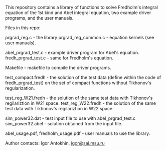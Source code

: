 This repository contains a library of functions to solve Fredholm's integral equation of the 1st kind and Abel integral equation, two example driver programs, and the user manuals.

Files in this repo:

prgrad_reg.c - the library
prgrad_reg_common.c - equation kernels (see user manuals).

abel_prgrad_test.c - example driver program for Abel's equation.
fredh_prgrad_test.c - same for Fredholm's equation.

Makefile - makefile to compile the driver programs.

test_compact.fredh - the solution of the test data (define within the code of fredh_prgrad_test) on the set of compact functions without Tikhonov's regularization.

test_reg_W21.fredh - the solution of the same test data with Tikhonov's regilariztion in W21 space.
test_reg_W22.fredh - the solution of the same test data with Tikhonov's regilariztion in W22 space.

sim_power32.dat - test input file to use with abel_prgrad_test.c
sim_power32.abel - solution obtained from the input file.

abel_usage.pdf, fredholm_usage.pdf - user manuals to use the library.

Author contacts: Igor Antokhin, igor@sai.msu.ru
